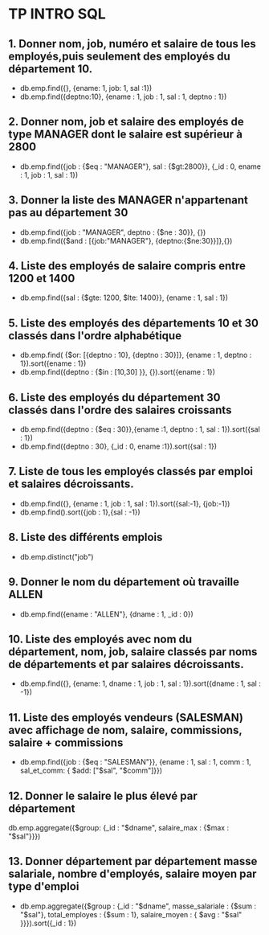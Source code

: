 # TP INTRO SQL

## 1. Donner nom, job, numéro et salaire de tous les employés,puis seulement des employés du département 10.

- db.emp.find({}, {ename: 1, job: 1, sal :1})
- db.emp.find({deptno:10}, {ename : 1, job : 1, sal : 1, deptno : 1})

## 2. Donner nom, job et salaire des employés de type MANAGER dont le salaire est supérieur à 2800

- db.emp.find({job : {$eq : "MANAGER"}, sal : {$gt:2800}}, {_id : 0, ename : 1, job : 1, sal : 1})


## 3. Donner la liste des MANAGER n'appartenant pas au département 30

- db.emp.find({job : "MANAGER", deptno : {$ne : 30}}, {})
- db.emp.find({$and : [{job:"MANAGER"}, {deptno:{$ne:30}}]},{})

## 4. Liste des employés de salaire compris entre 1200 et 1400

- db.emp.find({sal : {$gte: 1200, $lte: 1400}}, {ename : 1, sal : 1})

## 5. Liste des employés des départements 10 et 30 classés dans l'ordre alphabétique

- db.emp.find( {$or: [{deptno : 10}, {deptno : 30}]}, {ename : 1, deptno : 1}).sort({ename : 1})
- db.emp.find({deptno : {$in : [10,30] }}, {}).sort({ename : 1})

## 6. Liste des employés du département 30 classés dans l'ordre des salaires croissants

- db.emp.find({deptno : {$eq : 30}},{ename :1, deptno : 1, sal : 1}).sort({sal : 1})
- db.emp.find({deptno : 30}, {_id : 0, ename :1}).sort({sal : 1})

## 7. Liste de tous les employés classés par emploi et salaires décroissants.

- db.emp.find({}, {ename : 1, job : 1, sal : 1}).sort({sal:-1}, {job:-1})
- db.emp.find().sort({job : 1},{sal : -1})

## 8. Liste des différents emplois

- db.emp.distinct("job")

## 9. Donner le nom du département où travaille ALLEN

- db.emp.find({ename : "ALLEN"}, {dname : 1, _id : 0})

## 10. Liste des employés avec nom du département, nom, job, salaire classés par noms de départements et par salaires décroissants.

- db.emp.find({}, {ename: 1, dname : 1, job : 1, sal : 1}).sort({dname : 1, sal : -1})

## 11. Liste des employés vendeurs (SALESMAN) avec affichage de nom, salaire, commissions, salaire + commissions

- db.emp.find({job : {$eq : "SALESMAN"}}, {ename : 1, sal : 1, comm : 1, sal_et_comm: { $add: ["$sal", "$comm"]}})

## 12. Donner le salaire le plus élevé par département

db.emp.aggregate({$group: {_id : "$dname", salaire_max : {$max : "$sal"}}})

## 13. Donner département par département masse salariale, nombre d'employés, salaire moyen par type d'emploi

- db.emp.aggregate({$group : {_id : "$dname", masse_salariale : {$sum : "$sal"}, total_employes : {$sum : 1}, salaire_moyen : { $avg : "$sal" }}}).sort({_id : 1})